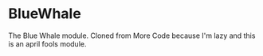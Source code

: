 # BlueWhale
 The Blue Whale module. Cloned from More Code because I'm lazy and this is an april fools module.
